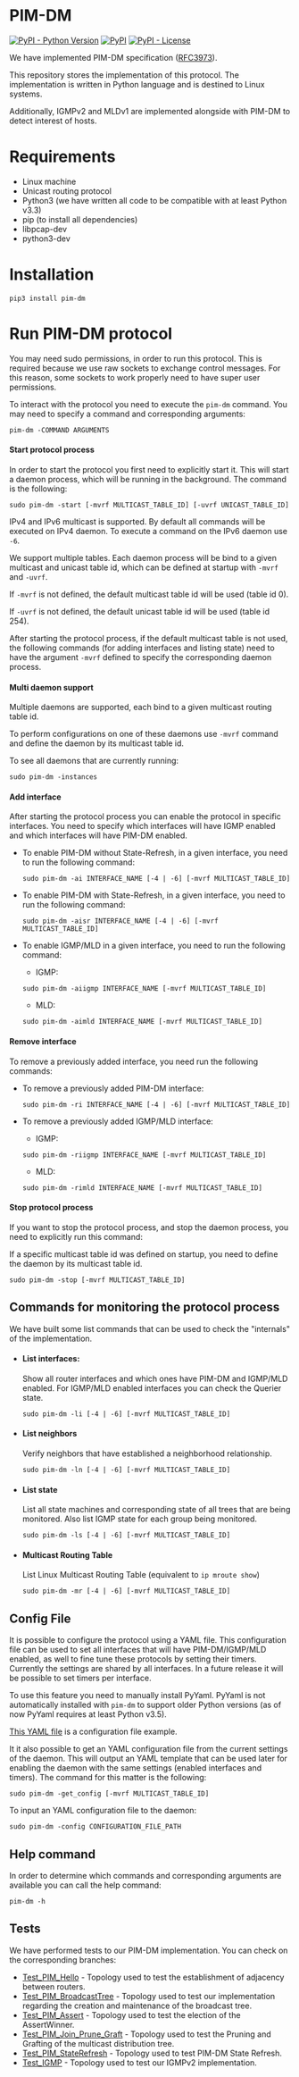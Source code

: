 # PIM-DM

[![PyPI - Python Version](https://img.shields.io/pypi/pyversions/pim-dm)](https://pypi.org/project/pim-dm/)
[![PyPI](https://img.shields.io/pypi/v/pim-dm)](https://pypi.org/project/pim-dm/)
[![PyPI - License](https://img.shields.io/pypi/l/pim-dm)](https://github.com/pedrofran12/pim_dm/blob/master/LICENSE)

We have implemented PIM-DM specification ([RFC3973](https://tools.ietf.org/html/rfc3973)).

This repository stores the implementation of this protocol. The implementation is written in Python language and is destined to Linux systems.

Additionally, IGMPv2 and MLDv1 are implemented alongside with PIM-DM to detect interest of hosts.


# Requirements

 - Linux machine
 - Unicast routing protocol
 - Python3 (we have written all code to be compatible with at least Python v3.3)
 - pip (to install all dependencies)
 - libpcap-dev
 - python3-dev


# Installation

  ```
  pip3 install pim-dm 
  ```



# Run PIM-DM protocol

You may need sudo permissions, in order to run this protocol. This is required because we use raw sockets to exchange control messages. For this reason, some sockets to work properly need to have super user permissions.

To interact with the protocol you need to execute the `pim-dm` command. You may need to specify a command and corresponding arguments:

   `pim-dm -COMMAND ARGUMENTS`


#### Start protocol process

In order to start the protocol you first need to explicitly start it. This will start a daemon process, which will be running in the background. The command is the following:
  ```
  sudo pim-dm -start [-mvrf MULTICAST_TABLE_ID] [-uvrf UNICAST_TABLE_ID]
  ```

IPv4 and IPv6 multicast is supported. By default all commands will be executed on IPv4 daemon. To execute a command on the IPv6 daemon use `-6`. 

We support multiple tables. Each daemon process will be bind to a given multicast and unicast table id, which can be defined at startup with `-mvrf` and `-uvrf`.

If `-mvrf` is not defined, the default multicast table id will be used (table id 0).

If `-uvrf` is not defined, the default unicast table id will be used (table id 254).

After starting the protocol process, if the default multicast table is not used, the following commands (for adding interfaces and listing state) need to have the argument `-mvrf` defined to specify the corresponding daemon process.



#### Multi daemon support

Multiple daemons are supported, each bind to a given multicast routing table id.

To perform configurations on one of these daemons use `-mvrf` command and define the daemon by its multicast table id.


To see all daemons that are currently running:

   ```
   sudo pim-dm -instances
   ```

#### Add interface

After starting the protocol process you can enable the protocol in specific interfaces. You need to specify which interfaces will have IGMP enabled and which interfaces will have PIM-DM enabled.

- To enable PIM-DM without State-Refresh, in a given interface, you need to run the following command:

   ```
   sudo pim-dm -ai INTERFACE_NAME [-4 | -6] [-mvrf MULTICAST_TABLE_ID]
   ```

- To enable PIM-DM with State-Refresh, in a given interface, you need to run the following command:

   ```
   sudo pim-dm -aisr INTERFACE_NAME [-4 | -6] [-mvrf MULTICAST_TABLE_ID]
   ```

- To enable IGMP/MLD in a given interface, you need to run the following command:

   - IGMP:
   ```
   sudo pim-dm -aiigmp INTERFACE_NAME [-mvrf MULTICAST_TABLE_ID]
   ```

   - MLD:
   ```
   sudo pim-dm -aimld INTERFACE_NAME [-mvrf MULTICAST_TABLE_ID]
   ```

#### Remove interface

To remove a previously added interface, you need run the following commands:

- To remove a previously added PIM-DM interface:

   ```
   sudo pim-dm -ri INTERFACE_NAME [-4 | -6] [-mvrf MULTICAST_TABLE_ID]
   ```

- To remove a previously added IGMP/MLD interface:
   - IGMP:
   ```
   sudo pim-dm -riigmp INTERFACE_NAME [-mvrf MULTICAST_TABLE_ID]
   ```

   - MLD:
   ```
   sudo pim-dm -rimld INTERFACE_NAME [-mvrf MULTICAST_TABLE_ID]
   ```


#### Stop protocol process

If you want to stop the protocol process, and stop the daemon process, you need to explicitly run this command:

If a specific multicast table id was defined on startup, you need to define the daemon by its multicast table id.

   ```
   sudo pim-dm -stop [-mvrf MULTICAST_TABLE_ID]
   ```



## Commands for monitoring the protocol process
We have built some list commands that can be used to check the "internals" of the implementation.

 - #### List interfaces:

	 Show all router interfaces and which ones have PIM-DM and IGMP/MLD enabled. For IGMP/MLD enabled interfaces you can check the Querier state.

   ```
   sudo pim-dm -li [-4 | -6] [-mvrf MULTICAST_TABLE_ID]
   ```

 - #### List neighbors
	 Verify neighbors that have established a neighborhood relationship.

   ```
   sudo pim-dm -ln [-4 | -6] [-mvrf MULTICAST_TABLE_ID]
   ```

 - #### List state
    List all state machines and corresponding state of all trees that are being monitored. Also list IGMP state for each group being monitored.

   ```
   sudo pim-dm -ls [-4 | -6] [-mvrf MULTICAST_TABLE_ID]
   ```

 - #### Multicast Routing Table
   List Linux Multicast Routing Table (equivalent to `ip mroute show`)

   ```
   sudo pim-dm -mr [-4 | -6] [-mvrf MULTICAST_TABLE_ID]
   ```

## Config File

It is possible to configure the protocol using a YAML file. This configuration file can be used to set all interfaces that will have PIM-DM/IGMP/MLD enabled, as well to fine tune these protocols by setting their timers. Currently the settings are shared by all interfaces. In a future release it will be possible to set timers per interface.

To use this feature you need to manually install PyYaml. PyYaml is not automatically installed with `pim-dm` to support older Python versions (as of now PyYaml requires at least Python v3.5).

[This YAML file](https://github.com/pedrofran12/pim_dm/tree/master/config/config_example.yml) is a configuration file example.

It it also possible to get an YAML configuration file from the current settings of the daemon. This will output an YAML template that can be used later for enabling the daemon with the same settings (enabled interfaces and timers). The command for this matter is the following:

   ```
   sudo pim-dm -get_config [-mvrf MULTICAST_TABLE_ID]
   ```

To input an YAML configuration file to the daemon:

   ```
   sudo pim-dm -config CONFIGURATION_FILE_PATH
   ```


## Help command
In order to determine which commands and corresponding arguments are available you can call the help command:

   ```
   pim-dm -h
   ```


## Tests

We have performed tests to our PIM-DM implementation. You can check on the corresponding branches:

- [Test_PIM_Hello](https://github.com/pedrofran12/pim_dm/tree/Test_PIM_Hello) - Topology used to test the establishment of adjacency between routers.
- [Test_PIM_BroadcastTree](https://github.com/pedrofran12/pim_dm/tree/Test_PIM_BroadcastTree) - Topology used to test our implementation regarding the creation and maintenance of the broadcast tree.
- [Test_PIM_Assert](https://github.com/pedrofran12/pim_dm/tree/Test_PIM_Assert) - Topology used to test the election of the AssertWinner.
- [Test_PIM_Join_Prune_Graft](https://github.com/pedrofran12/pim_dm/tree/Test_PIM_Join_Prune_Graft) - Topology used to test the Pruning and Grafting of the multicast distribution tree.
- [Test_PIM_StateRefresh](https://github.com/pedrofran12/pim_dm/tree/Test_PIM_StateRefresh) - Topology used to test PIM-DM State Refresh.
- [Test_IGMP](https://github.com/pedrofran12/pim_dm/tree/Test_IGMP) - Topology used to test our IGMPv2 implementation.
